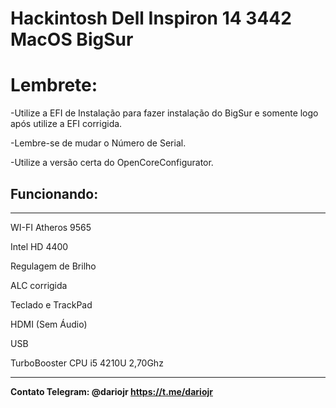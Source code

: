# Hackintosh Dell Inspiron 14 3442 MacOS BigSur
<h1>Lembrete: </h1>
<p>
  -Utilize a EFI de Instalação para fazer instalação do BigSur e somente logo após utilize a EFI corrigida.
</p>
<p>  -Lembre-se de mudar o Número de Serial.
</p>
<p>
  -Utilize a versão certa do OpenCoreConfigurator.
</p>
<h2>Funcionando:</h2>
<hr></hr>
<p>WI-FI Atheros 9565</p>
<p>Intel HD 4400</p>
<p>Regulagem de Brilho</p>
<p>ALC corrigida</p>
<p>Teclado e TrackPad </p>
<p>HDMI (Sem Áudio)</p>
<p>USB</p>
<p>TurboBooster CPU i5 4210U 2,70Ghz</p>
<hr></hr>







<b>Contato Telegram: @dariojr https://t.me/dariojr </b>

